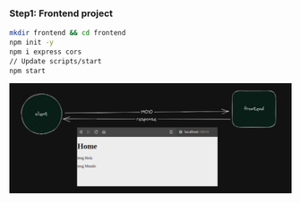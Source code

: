 ### Step1: Frontend project

```bash
mkdir frontend && cd frontend
npm init -y
npm i express cors
// Update scripts/start
npm start
```

<div align="center">
  <img src="imgs/frontend.png">
</div>
